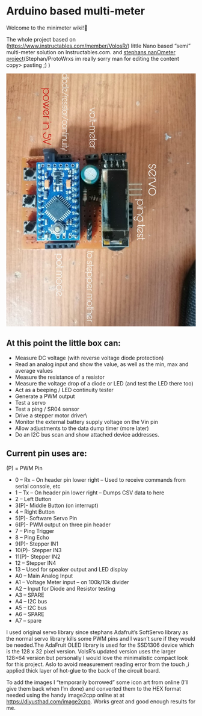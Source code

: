 # Arduino based multi-meter

Welcome to the minimeter wiki!🥇

The whole project based on (https://www.instructables.com/member/VolosR/) little Nano based “semi” multi-meter solution on Instructables.com. and [stephans nanOmeter project](https://www.protowrxs.com/index.php/2020/01/01/nanometer-2020/)(Stephan/ProtoWrxs im really sorry man for editing the content copy>  pasting ;) )

![](https://raw.githubusercontent.com/lasitha-sparrow/minimeter/main/WhatsApp%20Image%202020-12-06%20at%2009.54.26.jpeg)

## At this point the little box can:

* Measure DC voltage (with reverse voltage diode protection)
* Read an analog input and show the value, as well as the min, max and average values
* Measure the resistance of a resistor
* Measure the voltage drop of a diode or LED (and test the LED there too)
* Act as a beeping / LED continuity tester
* Generate a PWM output
* Test a servo
* Test a ping / SR04 sensor
* Drive a stepper motor driver\
* Monitor the external battery supply voltage on the Vin pin
* Allow adjustments to the data dump timer (more later)
* Do an I2C bus scan and show attached device addresses.
## Current pin uses are:

(P) = PWM Pin

* 0 – Rx – On header pin lower right – Used to receive commands from serial console, etc
* 1 – Tx – On header pin lower right – Dumps CSV data to here
* 2 – Left Button
* 3(P)- Middle Button (on interrupt)
* 4 – Right Button
* 5(P)- Software Servo Pin
* 6(P)- PWM output on three pin header
* 7 – Ping Trigger
* 8 – Ping Echo
* 9(P)- Stepper IN1
* 10(P)- Stepper IN3
* 11(P)- Stepper IN2
* 12 – Stepper IN4
* 13 – Used for speaker output and LED display
* A0 – Main Analog Input
* A1 – Voltage Meter input – on 100k/10k divider
* A2 – Input for Diode and Resistor testing
* A3 – SPARE
* A4 – I2C bus
* A5 – I2C bus
* A6 – SPARE
* A7 – spare

I used original servo library since stephans Adafruit’s SoftServo library as the normal servo library kills some PWM pins and I wasn’t sure if they would be needed.The AdaFruit OLED library is used for the SSD1306 device which is the 128 x 32 pixel version. VolsR’s updated version uses the larger 128×64 version but personally I would love the minimalistic compact look for this project. Aslo to avoid measurement reading error from the touch ,i applied thick layer of hot-glue to the back of the circuit board.

To add the images I “temporarily borrowed” some icon art from online (I’ll give them back when I’m done) and converted them to the HEX format needed using the handy image2cpp online at at https://diyusthad.com/image2cpp. Works great and good enough results for me.

